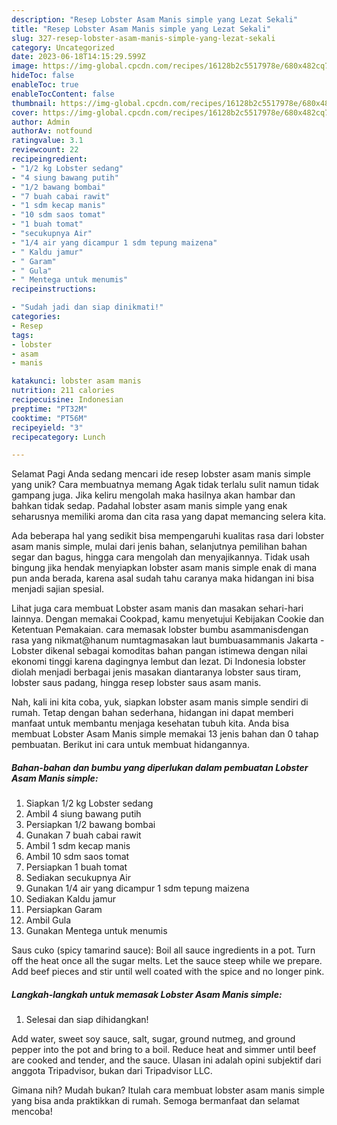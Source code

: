 ```yaml
---
description: "Resep Lobster Asam Manis simple yang Lezat Sekali"
title: "Resep Lobster Asam Manis simple yang Lezat Sekali"
slug: 327-resep-lobster-asam-manis-simple-yang-lezat-sekali
category: Uncategorized
date: 2023-06-18T14:15:29.599Z
image: https://img-global.cpcdn.com/recipes/16128b2c5517978e/680x482cq70/lobster-asam-manis-simple-foto-resep-utama.jpg
hideToc: false
enableToc: true
enableTocContent: false
thumbnail: https://img-global.cpcdn.com/recipes/16128b2c5517978e/680x482cq70/lobster-asam-manis-simple-foto-resep-utama.jpg
cover: https://img-global.cpcdn.com/recipes/16128b2c5517978e/680x482cq70/lobster-asam-manis-simple-foto-resep-utama.jpg
author: Admin
authorAv: notfound
ratingvalue: 3.1
reviewcount: 22
recipeingredient:
- "1/2 kg Lobster sedang"
- "4 siung bawang putih"
- "1/2 bawang bombai"
- "7 buah cabai rawit"
- "1 sdm kecap manis"
- "10 sdm saos tomat"
- "1 buah tomat"
- "secukupnya Air"
- "1/4 air yang dicampur 1 sdm tepung maizena"
- " Kaldu jamur"
- " Garam"
- " Gula"
- " Mentega untuk menumis"
recipeinstructions:

- "Sudah jadi dan siap dinikmati!"
categories:
- Resep
tags:
- lobster
- asam
- manis

katakunci: lobster asam manis 
nutrition: 211 calories
recipecuisine: Indonesian
preptime: "PT32M"
cooktime: "PT56M"
recipeyield: "3"
recipecategory: Lunch

---
```



Selamat Pagi Anda sedang mencari ide resep lobster asam manis simple yang unik? Cara membuatnya memang Agak tidak terlalu sulit namun tidak gampang juga. Jika keliru mengolah maka hasilnya akan hambar dan bahkan tidak sedap. Padahal lobster asam manis simple yang enak seharusnya memiliki aroma dan cita rasa yang dapat memancing selera kita.


Ada beberapa hal yang sedikit bisa mempengaruhi kualitas rasa dari lobster asam manis simple, mulai dari jenis bahan, selanjutnya pemilihan bahan segar dan bagus, hingga cara mengolah dan menyajikannya. Tidak usah bingung jika hendak menyiapkan lobster asam manis simple enak di mana pun anda berada, karena asal sudah tahu caranya maka hidangan ini bisa menjadi sajian spesial.

Lihat juga cara membuat Lobster asam manis dan masakan sehari-hari lainnya. Dengan memakai Cookpad, kamu menyetujui Kebijakan Cookie dan Ketentuan Pemakaian. cara memasak lobster bumbu asammanisdengan rasa yang nikmat@hanum numtagmasakan laut bumbuasammanis Jakarta - Lobster dikenal sebagai komoditas bahan pangan istimewa dengan nilai ekonomi tinggi karena dagingnya lembut dan lezat. Di Indonesia lobster diolah menjadi berbagai jenis masakan diantaranya lobster saus tiram, lobster saus padang, hingga resep lobster saus asam manis.


Nah, kali ini kita coba, yuk, siapkan lobster asam manis simple sendiri di rumah. Tetap dengan bahan sederhana, hidangan ini dapat memberi manfaat untuk membantu menjaga kesehatan tubuh kita. Anda bisa membuat Lobster Asam Manis simple memakai 13 jenis bahan dan 0 tahap pembuatan. Berikut ini cara untuk membuat hidangannya.

<!--inarticleads1-->

##### Bahan-bahan dan bumbu yang diperlukan dalam pembuatan Lobster Asam Manis simple:

1. Siapkan 1/2 kg Lobster sedang
1. Ambil 4 siung bawang putih
1. Persiapkan 1/2 bawang bombai
1. Gunakan 7 buah cabai rawit
1. Ambil 1 sdm kecap manis
1. Ambil 10 sdm saos tomat
1. Persiapkan 1 buah tomat
1. Sediakan secukupnya Air
1. Gunakan 1/4 air yang dicampur 1 sdm tepung maizena
1. Sediakan  Kaldu jamur
1. Persiapkan  Garam
1. Ambil  Gula
1. Gunakan  Mentega untuk menumis


Saus cuko (spicy tamarind sauce): Boil all sauce ingredients in a pot. Turn off the heat once all the sugar melts. Let the sauce steep while we prepare. Add beef pieces and stir until well coated with the spice and no longer pink. 

<!--inarticleads2-->

##### Langkah-langkah untuk memasak Lobster Asam Manis simple:


1. Selesai dan siap dihidangkan!

Add water, sweet soy sauce, salt, sugar, ground nutmeg, and ground pepper into the pot and bring to a boil. Reduce heat and simmer until beef are cooked and tender, and the sauce. Ulasan ini adalah opini subjektif dari anggota Tripadvisor, bukan dari Tripadvisor LLC. 

Gimana nih? Mudah bukan? Itulah cara membuat lobster asam manis simple yang bisa anda praktikkan di rumah. Semoga bermanfaat dan selamat mencoba!
